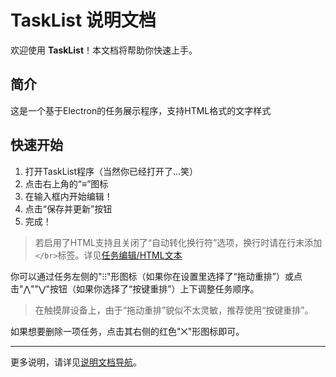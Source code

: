 # TaskList 说明文档

欢迎使用 **TaskList**！本文档将帮助你快速上手。

## 简介

这是一个基于Electron的任务展示程序，支持HTML格式的文字样式

## 快速开始

1. 打开TaskList程序（当然你已经打开了...笑）
2. 点击右上角的“≡”图标
3. 在输入框内开始编辑！
4. 点击“保存并更新”按钮
5. 完成！

> 若启用了HTML支持且关闭了“自动转化换行符”选项，换行时请在行末添加 `</br>`标签。详见[任务编辑/HTML文本](public/docs/md/edit.md)

你可以通过任务左侧的"⁝⁝"形图标（如果你在设置里选择了“拖动重排”）或点击"⋀""⋁"按钮（如果你选择了“按键重排”）上下调整任务顺序。

> 在触摸屏设备上，由于“拖动重排”貌似不太灵敏，推荐使用“按键重排”。

如果想要删除一项任务，点击其右侧的红色"⨉"形图标即可。

---

更多说明，请详见[说明文档导航](README-NAV.md)。

